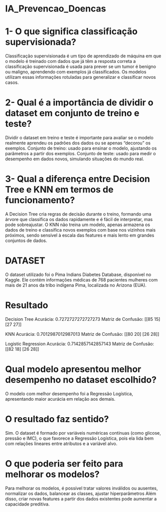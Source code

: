# IA_Prevencao_Doencas

# 1- O que significa classificação supervisionada?
Classificação supervisionada é um tipo de aprendizado de máquina em que o modelo é treinado com dados que já têm a resposta correta
a classificação supervisionada é usada para prever se um tumor é benigno ou maligno, aprendendo com exemplos já classificados. Os modelos utilizam essas informações rotuladas para generalizar e classificar novos casos.

# 2- Qual é a importância de dividir o dataset em conjunto de treino e teste?
Dividir o dataset em treino e teste é importante para avaliar se o modelo realmente aprendeu os padrões dos dados ou se apenas “decorou” os exemplos.
Conjunto de treino: usado para ensinar o modelo, ajustando os parâmetros a partir dos exemplos.
Conjunto de teste: usado para medir o desempenho em dados novos, simulando situações do mundo real.

# 3- Qual a diferença entre Decision Tree e KNN em termos de funcionamento?
A Decision Tree cria regras de decisão durante o treino, formando uma árvore que classifica os dados rapidamente e é fácil de interpretar, mas pode sobreajustar. 
O KNN não treina um modelo, apenas armazena os dados de treino e classifica novos exemplos com base nos vizinhos mais próximos, 
sendo sensível à escala das features e mais lento em grandes conjuntos de dados.

# DATASET
O dataset utilizado foi o Pima Indians Diabetes Database, disponível no Kaggle. 
Ele contém informações médicas de 768 pacientes mulheres com mais de 21 anos da tribo indígena Pima, localizada no Arizona (EUA).

# Resultado

Decision Tree
Acurácia: 0.7272727272727273
Matriz de Confusão:
 [[85 15]
 [27 27]]

 KNN
Acurácia: 0.7012987012987013
Matriz de Confusão:
 [[80 20]
 [26 28]]

 Logistic Regression
Acurácia: 0.7142857142857143
Matriz de Confusão:
 [[82 18]
 [26 28]]

# Qual modelo apresentou melhor desempenho no dataset escolhido?
O modelo com melhor desempenho foi a Regressão Logística, apresentando maior acurácia em relação aos demais.

# O resultado faz sentido?
Sim. O dataset é formado por variáveis numéricas contínuas (como glicose, pressão e IMC), o que favorece a Regressão Logística, 
pois ela lida bem com relações lineares entre atributos e a variável alvo.

# O que poderia ser feito para melhorar os modelos?
Para melhorar os modelos, é possível tratar valores inválidos ou ausentes, normalizar os dados, balancear as classes, ajustar hiperparâmetros
Além disso, criar novas features a partir dos dados existentes pode aumentar a capacidade preditiva.
